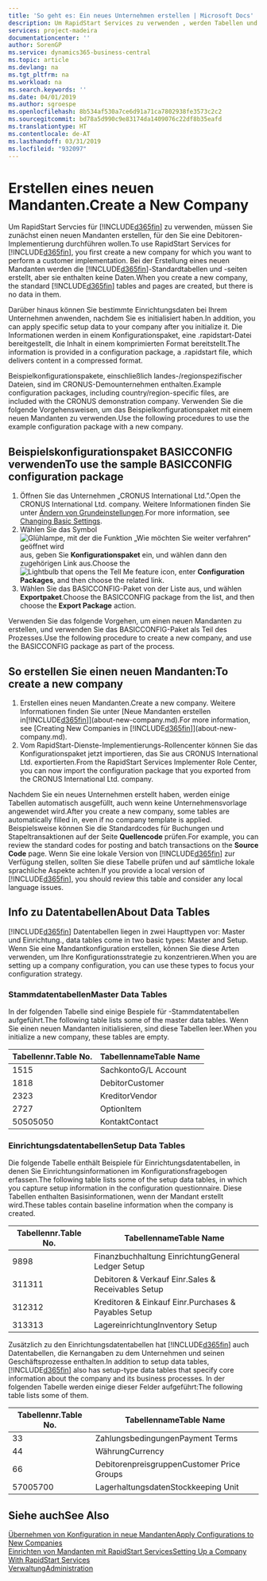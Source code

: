 ```yaml
---
title: 'So geht es: Ein neues Unternehmen erstellen | Microsoft Docs'
description: Um RapidStart Services zu verwenden , werden Tabellen und Seiten erstellt, aber sie enthalten keine Daten.
services: project-madeira
documentationcenter: ''
author: SorenGP
ms.service: dynamics365-business-central
ms.topic: article
ms.devlang: na
ms.tgt_pltfrm: na
ms.workload: na
ms.search.keywords: ''
ms.date: 04/01/2019
ms.author: sgroespe
ms.openlocfilehash: 8b534af530a7ce6d91a71ca7802938fe3573c2c2
ms.sourcegitcommit: bd78a5d990c9e83174da1409076c22df8b35eafd
ms.translationtype: HT
ms.contentlocale: de-AT
ms.lasthandoff: 03/31/2019
ms.locfileid: "932097"
---
```

# <a name="create-a-new-company"></a><span data-ttu-id="7d007-103">Erstellen eines neuen Mandanten.</span><span class="sxs-lookup"><span data-stu-id="7d007-103">Create a New Company</span></span>
<span data-ttu-id="7d007-104">Um RapidStart Servcies für [!INCLUDE[d365fin](includes/d365fin_md.md)] zu verwenden, müssen Sie zunächst einen neuen Mandanten erstellen, für den Sie eine Debitoren-Implementierung durchführen wollen.</span><span class="sxs-lookup"><span data-stu-id="7d007-104">To use RapidStart Services for [!INCLUDE[d365fin](includes/d365fin_md.md)], you first create a new company for which you want to perform a customer implementation.</span></span> <span data-ttu-id="7d007-105">Bei der Erstellung eines neuen Mandanten werden die [!INCLUDE[d365fin](includes/d365fin_md.md)]-Standardtabellen und -seiten erstellt, aber sie enthalten keine Daten.</span><span class="sxs-lookup"><span data-stu-id="7d007-105">When you create a new company, the standard [!INCLUDE[d365fin](includes/d365fin_md.md)] tables and pages are created, but there is no data in them.</span></span>

<span data-ttu-id="7d007-106">Darüber hinaus können Sie bestimmte Einrichtungsdaten bei Ihrem Unternehmen anwenden, nachdem Sie es initialisiert haben.</span><span class="sxs-lookup"><span data-stu-id="7d007-106">In addition, you can apply specific setup data to your company after you initialize it.</span></span> <span data-ttu-id="7d007-107">Die Informationen werden in einem Konfigurationspaket, eine .rapidstart-Datei bereitgestellt, die Inhalt in einem komprimierten Format bereitstellt.</span><span class="sxs-lookup"><span data-stu-id="7d007-107">The information is provided in a configuration package, a .rapidstart file, which delivers content in a compressed format.</span></span>  

<span data-ttu-id="7d007-108">Beispielkonfigurationspakete, einschließlich landes-/regionspezifischer Dateien, sind im CRONUS-Demounternehmen enthalten.</span><span class="sxs-lookup"><span data-stu-id="7d007-108">Example configuration packages, including country/region-specific files, are included with the CRONUS demonstration company.</span></span> <span data-ttu-id="7d007-109">Verwenden Sie die folgende Vorgehensweisen, um das Beispielkonfigurationspaket mit einem neuen Mandanten zu verwenden.</span><span class="sxs-lookup"><span data-stu-id="7d007-109">Use the following procedures to use the example configuration package with a new company.</span></span>  

## <a name="to-use-the-sample-basicconfig-configuration-package"></a><span data-ttu-id="7d007-110">Beispielskonfigurationspaket BASICCONFIG verwenden</span><span class="sxs-lookup"><span data-stu-id="7d007-110">To use the sample BASICCONFIG configuration package</span></span>  
1. <span data-ttu-id="7d007-111">Öffnen Sie das Unternehmen „CRONUS International Ltd.”.</span><span class="sxs-lookup"><span data-stu-id="7d007-111">Open the CRONUS International Ltd. company.</span></span> <span data-ttu-id="7d007-112">Weitere Informationen finden Sie unter [Ändern von Grundeinstellungen](ui-change-basic-settings.md).</span><span class="sxs-lookup"><span data-stu-id="7d007-112">For more information, see [Changing Basic Settings](ui-change-basic-settings.md).</span></span>
2. <span data-ttu-id="7d007-113">Wählen Sie das Symbol ![Glühlampe, mit der die Funktion „Wie möchten Sie weiter verfahren“ geöffnet wird](media/ui-search/search_small.png "Wie möchten Sie weiter verfahren?") aus, geben Sie **Konfigurationspaket** ein, und wählen dann den zugehörigen Link aus.</span><span class="sxs-lookup"><span data-stu-id="7d007-113">Choose the ![Lightbulb that opens the Tell Me feature](media/ui-search/search_small.png "Tell me what you want to do") icon, enter **Configuration Packages**, and then choose the related link.</span></span>  
3. <span data-ttu-id="7d007-114">Wählen Sie das BASICCONFIG-Paket von der Liste aus, und wählen **Exportpaket**.</span><span class="sxs-lookup"><span data-stu-id="7d007-114">Choose the BASICCONFIG package from the list, and then choose the **Export Package** action.</span></span>  

<span data-ttu-id="7d007-115">Verwenden Sie das folgende Vorgehen, um einen neuen Mandanten zu erstellen, und verwenden Sie das BASICCONFIG-Paket als Teil des Prozesses.</span><span class="sxs-lookup"><span data-stu-id="7d007-115">Use the following procedure to create a new company, and use the BASICCONFIG package as part of the process.</span></span>  

## <a name="to-create-a-new-company"></a><span data-ttu-id="7d007-116">So erstellen Sie einen neuen Mandanten:</span><span class="sxs-lookup"><span data-stu-id="7d007-116">To create a new company</span></span>  
1. <span data-ttu-id="7d007-117">Erstellen eines neuen Mandanten.</span><span class="sxs-lookup"><span data-stu-id="7d007-117">Create a new company.</span></span> <span data-ttu-id="7d007-118">Weitere Informationen finden Sie unter  [Neue Mandanten erstellen in[!INCLUDE[d365fin](includes/d365fin_md.md)]](about-new-company.md).</span><span class="sxs-lookup"><span data-stu-id="7d007-118">For more information, see [Creating New Companies in [!INCLUDE[d365fin](includes/d365fin_md.md)]](about-new-company.md).</span></span>
2. <span data-ttu-id="7d007-119">Vom RapidStart-Dienste-Implementierungs-Rollencenter können Sie das Konfigurationspaket jetzt importieren, das Sie aus CRONUS International Ltd. exportierten.</span><span class="sxs-lookup"><span data-stu-id="7d007-119">From the RapidStart Services Implementer Role Center, you can now import the configuration package that you exported from the CRONUS International Ltd. company.</span></span>

<span data-ttu-id="7d007-120">Nachdem Sie ein neues Unternehmen erstellt haben, werden einige Tabellen automatisch ausgefüllt, auch wenn keine Unternehmensvorlage angewendet wird.</span><span class="sxs-lookup"><span data-stu-id="7d007-120">After you create a new company, some tables are automatically filled in, even if no company template is applied.</span></span> <span data-ttu-id="7d007-121">Beispielsweise können Sie die Standardcodes für Buchungen und Stapeltransaktionen auf der Seite **Quellencode** prüfen.</span><span class="sxs-lookup"><span data-stu-id="7d007-121">For example, you can review the standard codes for posting and batch transactions on the **Source Code** page.</span></span> <span data-ttu-id="7d007-122">Wenn Sie eine lokale Version von [!INCLUDE[d365fin](includes/d365fin_md.md)] zur Verfügung stellen, sollten Sie diese Tabelle prüfen und auf sämtliche lokale sprachliche Aspekte achten.</span><span class="sxs-lookup"><span data-stu-id="7d007-122">If you provide a local version of [!INCLUDE[d365fin](includes/d365fin_md.md)], you should review this table and consider any local language issues.</span></span>

## <a name="about-data-tables"></a><span data-ttu-id="7d007-123">Info zu Datentabellen</span><span class="sxs-lookup"><span data-stu-id="7d007-123">About Data Tables</span></span>
[!INCLUDE[d365fin](includes/d365fin_md.md)]  <span data-ttu-id="7d007-124">Datentabellen liegen in zwei Haupttypen vor: Master und Einrichtung.</span><span class="sxs-lookup"><span data-stu-id="7d007-124">, data tables come in two basic types: Master and Setup.</span></span> <span data-ttu-id="7d007-125">Wenn Sie eine Mandantkonfiguration erstellen, können Sie diese Arten verwenden, um Ihre Konfigurationsstrategie zu konzentrieren.</span><span class="sxs-lookup"><span data-stu-id="7d007-125">When you are setting up a company configuration, you can use these types to focus your configuration strategy.</span></span>  

### <a name="master-data-tables"></a><span data-ttu-id="7d007-126">Stammdatentabellen</span><span class="sxs-lookup"><span data-stu-id="7d007-126">Master Data Tables</span></span>  
<span data-ttu-id="7d007-127">In der folgenden Tabelle sind einige Bespiele für -Stammdatentabellen aufgeführt.</span><span class="sxs-lookup"><span data-stu-id="7d007-127">The following table lists some of the master data tables.</span></span> <span data-ttu-id="7d007-128">Wenn Sie einen neuen Mandanten initialisieren, sind diese Tabellen leer.</span><span class="sxs-lookup"><span data-stu-id="7d007-128">When you initialize a new company, these tables are empty.</span></span>  

|<span data-ttu-id="7d007-129">Tabellennr.</span><span class="sxs-lookup"><span data-stu-id="7d007-129">Table No.</span></span>|<span data-ttu-id="7d007-130">Tabellenname</span><span class="sxs-lookup"><span data-stu-id="7d007-130">Table Name</span></span>|  
|-------------------|--------------------|  
|<span data-ttu-id="7d007-131">15</span><span class="sxs-lookup"><span data-stu-id="7d007-131">15</span></span>|<span data-ttu-id="7d007-132">Sachkonto</span><span class="sxs-lookup"><span data-stu-id="7d007-132">G/L Account</span></span>|  
|<span data-ttu-id="7d007-133">18</span><span class="sxs-lookup"><span data-stu-id="7d007-133">18</span></span>|<span data-ttu-id="7d007-134">Debitor</span><span class="sxs-lookup"><span data-stu-id="7d007-134">Customer</span></span>|  
|<span data-ttu-id="7d007-135">23</span><span class="sxs-lookup"><span data-stu-id="7d007-135">23</span></span>|<span data-ttu-id="7d007-136">Kreditor</span><span class="sxs-lookup"><span data-stu-id="7d007-136">Vendor</span></span>|  
|<span data-ttu-id="7d007-137">27</span><span class="sxs-lookup"><span data-stu-id="7d007-137">27</span></span>|<span data-ttu-id="7d007-138">Option</span><span class="sxs-lookup"><span data-stu-id="7d007-138">Item</span></span>|  
|<span data-ttu-id="7d007-139">5050</span><span class="sxs-lookup"><span data-stu-id="7d007-139">5050</span></span>|<span data-ttu-id="7d007-140">Kontakt</span><span class="sxs-lookup"><span data-stu-id="7d007-140">Contact</span></span>|  

### <a name="setup-data-tables"></a><span data-ttu-id="7d007-141">Einrichtungsdatentabellen</span><span class="sxs-lookup"><span data-stu-id="7d007-141">Setup Data Tables</span></span>  
<span data-ttu-id="7d007-142">Die folgende Tabelle enthält Beispiele für Einrichtungsdatentabellen, in denen Sie Einrichtungsinformationen im Konfigurationsfragebogen erfassen.</span><span class="sxs-lookup"><span data-stu-id="7d007-142">The following table lists some of the setup data tables, in which you capture setup information in the configuration questionnaire.</span></span> <span data-ttu-id="7d007-143">Diese Tabellen enthalten Basisinformationen, wenn der Mandant erstellt wird.</span><span class="sxs-lookup"><span data-stu-id="7d007-143">These tables contain baseline information when the company is created.</span></span>  

|<span data-ttu-id="7d007-144">Tabellennr.</span><span class="sxs-lookup"><span data-stu-id="7d007-144">Table No.</span></span>|<span data-ttu-id="7d007-145">Tabellenname</span><span class="sxs-lookup"><span data-stu-id="7d007-145">Table Name</span></span>|  
|-------------------|--------------------|  
|<span data-ttu-id="7d007-146">98</span><span class="sxs-lookup"><span data-stu-id="7d007-146">98</span></span>|<span data-ttu-id="7d007-147">Finanzbuchhaltung Einrichtung</span><span class="sxs-lookup"><span data-stu-id="7d007-147">General Ledger Setup</span></span>|  
|<span data-ttu-id="7d007-148">311</span><span class="sxs-lookup"><span data-stu-id="7d007-148">311</span></span>|<span data-ttu-id="7d007-149">Debitoren & Verkauf Einr.</span><span class="sxs-lookup"><span data-stu-id="7d007-149">Sales & Receivables Setup</span></span>|  
|<span data-ttu-id="7d007-150">312</span><span class="sxs-lookup"><span data-stu-id="7d007-150">312</span></span>|<span data-ttu-id="7d007-151">Kreditoren & Einkauf Einr.</span><span class="sxs-lookup"><span data-stu-id="7d007-151">Purchases & Payables Setup</span></span>|  
|<span data-ttu-id="7d007-152">313</span><span class="sxs-lookup"><span data-stu-id="7d007-152">313</span></span>|<span data-ttu-id="7d007-153">Lagereinrichtung</span><span class="sxs-lookup"><span data-stu-id="7d007-153">Inventory Setup</span></span>|  

<span data-ttu-id="7d007-154">Zusätzlich zu den Einrichtungsdatentabellen hat [!INCLUDE[d365fin](includes/d365fin_md.md)] auch Datentabellen, die Kernangaben zu dem Unternehmen und seinen Geschäftsprozesse enthalten.</span><span class="sxs-lookup"><span data-stu-id="7d007-154">In addition to setup data tables, [!INCLUDE[d365fin](includes/d365fin_md.md)] also has setup-type data tables that specify core information about the company and its business processes.</span></span> <span data-ttu-id="7d007-155">In der folgenden Tabelle werden einige dieser Felder aufgeführt:</span><span class="sxs-lookup"><span data-stu-id="7d007-155">The following table lists some of them.</span></span>  

|<span data-ttu-id="7d007-156">Tabellennr.</span><span class="sxs-lookup"><span data-stu-id="7d007-156">Table No.</span></span>|<span data-ttu-id="7d007-157">Tabellenname</span><span class="sxs-lookup"><span data-stu-id="7d007-157">Table Name</span></span>|  
|-------------------|--------------------|  
|<span data-ttu-id="7d007-158">3</span><span class="sxs-lookup"><span data-stu-id="7d007-158">3</span></span>|<span data-ttu-id="7d007-159">Zahlungsbedingungen</span><span class="sxs-lookup"><span data-stu-id="7d007-159">Payment Terms</span></span>|  
|<span data-ttu-id="7d007-160">4</span><span class="sxs-lookup"><span data-stu-id="7d007-160">4</span></span>|<span data-ttu-id="7d007-161">Währung</span><span class="sxs-lookup"><span data-stu-id="7d007-161">Currency</span></span>|  
|<span data-ttu-id="7d007-162">6</span><span class="sxs-lookup"><span data-stu-id="7d007-162">6</span></span>|<span data-ttu-id="7d007-163">Debitorenpreisgruppen</span><span class="sxs-lookup"><span data-stu-id="7d007-163">Customer Price Groups</span></span>|  
|<span data-ttu-id="7d007-164">5700</span><span class="sxs-lookup"><span data-stu-id="7d007-164">5700</span></span>|<span data-ttu-id="7d007-165">Lagerhaltungsdaten</span><span class="sxs-lookup"><span data-stu-id="7d007-165">Stockkeeping Unit</span></span>|

  

## <a name="see-also"></a><span data-ttu-id="7d007-166">Siehe auch</span><span class="sxs-lookup"><span data-stu-id="7d007-166">See Also</span></span>  
[<span data-ttu-id="7d007-167">Übernehmen von Konfiguration in neue Mandanten</span><span class="sxs-lookup"><span data-stu-id="7d007-167">Apply Configurations to New Companies</span></span>](admin-apply-configuration-to-new-companies.md)  
[<span data-ttu-id="7d007-168">Einrichten von Mandanten mit RapidStart Services</span><span class="sxs-lookup"><span data-stu-id="7d007-168">Setting Up a Company With RapidStart Services</span></span>](admin-set-up-a-company-with-rapidstart.md)  
[<span data-ttu-id="7d007-169">Verwaltung</span><span class="sxs-lookup"><span data-stu-id="7d007-169">Administration</span></span>](admin-setup-and-administration.md)
